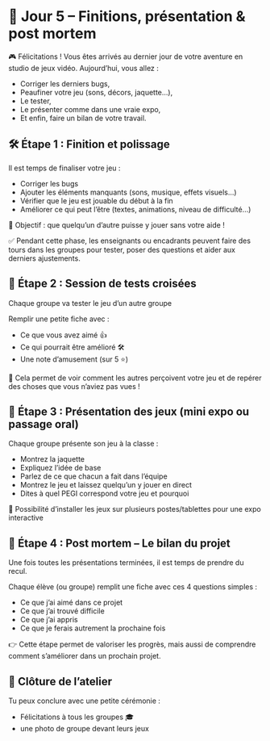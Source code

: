 # 🎉 Jour 5 – Finitions, présentation & post mortem
🎮 Félicitations ! Vous êtes arrivés au dernier jour de votre aventure en studio de jeux vidéo. Aujourd’hui, vous allez :
- Corriger les derniers bugs,
- Peaufiner votre jeu (sons, décors, jaquette…),
- Le tester,
- Le présenter comme dans une vraie expo,
- Et enfin, faire un bilan de votre travail.

## 🛠️ Étape 1 : Finition et polissage
Il est temps de finaliser votre jeu :
- Corriger les bugs
- Ajouter les éléments manquants (sons, musique, effets visuels…)
- Vérifier que le jeu est jouable du début à la fin
- Améliorer ce qui peut l’être (textes, animations, niveau de difficulté…)

🎯 Objectif : que quelqu’un d’autre puisse y jouer sans votre aide !

✅ Pendant cette phase, les enseignants ou encadrants peuvent faire des tours dans les groupes pour tester, poser des questions et aider aux derniers ajustements.

## 🧪 Étape 2 : Session de tests croisées
Chaque groupe va tester le jeu d’un autre groupe

Remplir une petite fiche avec :

- Ce que vous avez aimé 👍
- Ce qui pourrait être amélioré 🛠️
- Une note d’amusement (sur 5 ⭐)

🔄 Cela permet de voir comment les autres perçoivent votre jeu et de repérer des choses que vous n’aviez pas vues !

## 🎤 Étape 3 : Présentation des jeux (mini expo ou passage oral)
Chaque groupe présente son jeu à la classe :

- Montrez la jaquette
- Expliquez l’idée de base
- Parlez de ce que chacun a fait dans l’équipe
- Montrez le jeu et laissez quelqu’un y jouer en direct
- Dites à quel PEGI correspond votre jeu et pourquoi

🎉 Possibilité d’installer les jeux sur plusieurs postes/tablettes pour une expo interactive

## 🧠 Étape 4 : Post mortem – Le bilan du projet
Une fois toutes les présentations terminées, il est temps de prendre du recul.

Chaque élève (ou groupe) remplit une fiche avec ces 4 questions simples :
- Ce que j’ai aimé dans ce projet
- Ce que j’ai trouvé difficile
- Ce que j’ai appris
- Ce que je ferais autrement la prochaine fois

👉 Cette étape permet de valoriser les progrès, mais aussi de comprendre comment s’améliorer dans un prochain projet.

## 🏅 Clôture de l’atelier
Tu peux conclure avec une petite cérémonie :

- Félicitations à tous les groupes 🎓
- une photo de groupe devant leurs jeux


